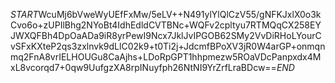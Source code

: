 $START$WcuMj6bVweWyUEfFxMw/5eLV++N491ylYlQlCzV55/gNFKJxlX0o3kCvo6o+zUPIlBhg2NYoBt4IdhEdldCVTBNc+WQFv2cpltyu7RTMQqCX258EYJWXQFBh4DpOaADa9iR8yrPewI9Ncx7JklJvIPGOB62SMy2VvDiRHoLYourCvSFxKXteP2qs3zxlnvk9dLlC02k9+t0Ti2j+JdcmfBPoXV3jR0W4arGP+onmqnmq2FnA8vrIELHOUGu8CaAjhs+LDoRpGPT1hhpmezw5ROaVDcPanpxdx4MxL8vcorqd7+0qw9UufgzXA8rpINuyfph26NtNI9YrZrfLraBDcw==$END$